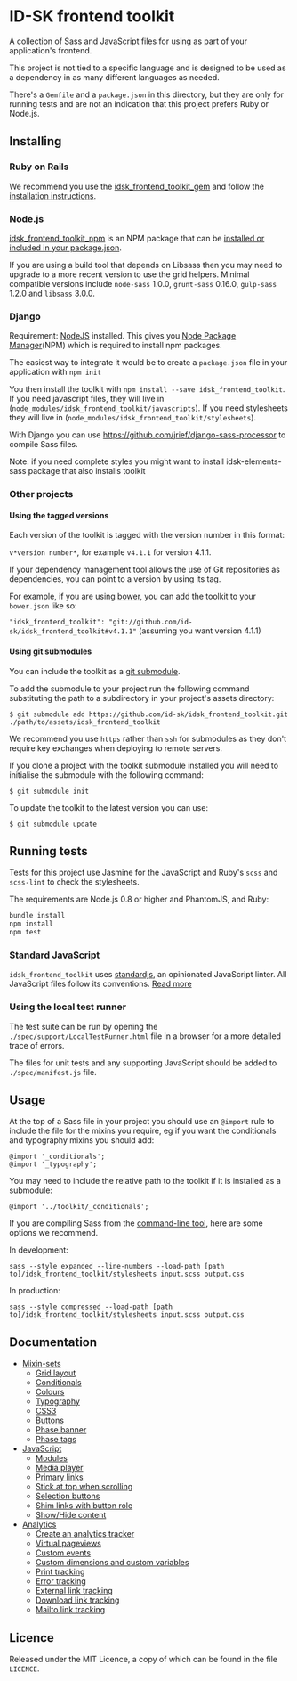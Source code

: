 # ID-SK frontend toolkit

A collection of Sass and JavaScript files for using as part of your
application's frontend.

This project is not tied to a specific language and is designed to be used
as a dependency in as many different languages as needed.

There's a `Gemfile` and a `package.json` in this directory, but they are only
for running tests and are not an indication that this project prefers
Ruby or Node.js.

## Installing

### Ruby on Rails

We recommend you use the [idsk_frontend_toolkit_gem][toolkit_gem_github] and
follow the [installation instructions][toolkit_gem_github_readme].

[toolkit_gem_github]: https://github.com/id-sk/idsk_frontend_toolkit_gem
[toolkit_gem_github_readme]: https://github.com/id-sk/idsk_frontend_toolkit_gem#readme

### Node.js

[idsk_frontend_toolkit_npm][toolkit_npm_github] is an NPM package that can be
[installed or included in your package.json][toolkit_npm].

[toolkit_npm_github]: https://github.com/id-sk/idsk_frontend_toolkit_npm
[toolkit_npm]: https://npmjs.org/package/idsk_frontend_toolkit

If you are using a build tool that depends on Libsass then you
may need to upgrade to a more recent version to use the grid helpers. Minimal
compatible versions include `node-sass` 1.0.0, `grunt-sass` 0.16.0,
`gulp-sass` 1.2.0 and `libsass` 3.0.0.

### Django

Requirement: [NodeJS](https://nodejs.org/en/) installed. This gives you [Node Package Manager](https://docs.npmjs.com/getting-started/installing-node)(NPM) which is required to install npm packages.

The easiest way to integrate it would be to create a `package.json` file in your application with `npm init` 

You then install the toolkit with `npm install --save idsk_frontend_toolkit`.
If you need javascript files, they will live in (`node_modules/idsk_frontend_toolkit/javascripts`).
If you need stylesheets they will live in (`node_modules/idsk_frontend_toolkit/stylesheets`).

With Django you can use https://github.com/jrief/django-sass-processor to compile Sass files.

Note: if you need complete styles you might want to install idsk-elements-sass package that also installs toolkit

### Other projects

#### Using the tagged versions

Each version of the toolkit is tagged with the version number in this format:

`v*version number*`, for example `v4.1.1` for version 4.1.1.

If your dependency management tool allows the use of Git repositories as dependencies, you can point to a version by using its tag.

For example, if you are using [bower](http://bower.io), you can add the toolkit to your `bower.json` like so:

`"idsk_frontend_toolkit": "git://github.com/id-sk/idsk_frontend_toolkit#v4.1.1"` (assuming you want version 4.1.1)

#### Using git submodules

You can include the toolkit as a [git submodule][git submodule].

[git submodule]: https://git-scm.com/book/en/v2/Git-Tools-Submodules

To add the submodule to your project run the following command substituting the path to a subdirectory in your project's assets directory:

    $ git submodule add https://github.com/id-sk/idsk_frontend_toolkit.git ./path/to/assets/idsk_frontend_toolkit

We recommend you use `https` rather than `ssh` for submodules as they don't require key exchanges when deploying to remote servers.

If you clone a project with the toolkit submodule installed you will need to initialise the submodule with the following command:

    $ git submodule init

To update the toolkit to the latest version you can use:

    $ git submodule update

## Running tests

Tests for this project use Jasmine for the JavaScript and Ruby's `scss` and `scss-lint`
to check the stylesheets.

The requirements are Node.js 0.8 or higher and PhantomJS, and Ruby:

```bash
bundle install
npm install
npm test
```

### Standard JavaScript
`idsk_frontend_toolkit` uses [standardjs](http://standardjs.com/), an opinionated JavaScript linter.
All JavaScript files follow its conventions. [Read more](https://github.com/id-sk/idsk_prototype_kit/blob/master/docs/linting.md)

### Using the local test runner

The test suite can be run by opening the `./spec/support/LocalTestRunner.html` file in a browser for a more detailed trace of errors.

The files for unit tests and any supporting JavaScript should be added to `./spec/manifest.js` file.

## Usage

At the top of a Sass file in your project you should use an `@import` rule
to include the file for the mixins you require, eg if you want the
conditionals and typography mixins you should add:

    @import '_conditionals';
    @import '_typography';

You may need to include the relative path to the toolkit if it is installed as a submodule:

    @import '../toolkit/_conditionals';

If you are compiling Sass from the [command-line tool](http://sass-lang.com/docs/yardoc/file.SASS_REFERENCE.html#using_sass), here are some options we recommend.

In development:

    sass --style expanded --line-numbers --load-path [path to]/idsk_frontend_toolkit/stylesheets input.scss output.css

In production:

    sass --style compressed --load-path [path to]/idsk_frontend_toolkit/stylesheets input.scss output.css

## Documentation

* [Mixin-sets](/docs/mixins.md)
  * [Grid layout](/docs/mixins.md#grid-layout)
  * [Conditionals](/docs/mixins.md#conditionals)
  * [Colours](/docs/mixins.md#colours)
  * [Typography](/docs/mixins.md#typography)
  * [CSS3](/docs/mixins.md#css3)
  * [Buttons](/docs/mixins.md#buttons)
  * [Phase banner](/docs/mixins.md#-phase-banner)
  * [Phase tags](/docs/mixins.md#-phase-tags)
* [JavaScript](/docs/javascript.md)
  * [Modules](/docs/javascript.md#modules)
  * [Media player](/docs/javascript.md#media-player)
  * [Primary links](/docs/javascript.md#primary-links)
  * [Stick at top when scrolling](/docs/javascript.md#stick-at-top-when-scrolling)
  * [Selection buttons](/docs/javascript.md#selection-buttons)
  * [Shim links with button role](/docs/javascript.md#shim-links-with-button-role)
  * [Show/Hide content](/docs/javascript.md#showhide-content)
* [Analytics](/docs/analytics.md)
  * [Create an analytics tracker](/docs/analytics.md#create-an-analytics-tracker)
  * [Virtual pageviews](/docs/analytics.md#virtual-pageviews)
  * [Custom events](/docs/analytics.md#custom-events)
  * [Custom dimensions and custom variables](/docs/analytics.md#custom-dimensions-and-custom-variables)
  * [Print tracking](/docs/analytics.md#print-tracking-print-intentjs)
  * [Error tracking](/docs/analytics.md#error-tracking-error-trackingjs)
  * [External link tracking](/docs/analytics.md#external-link-tracking-external-link-trackerjs)
  * [Download link tracking](/docs/analytics.md#download-link-tracking-download-link-trackerjs)
  * [Mailto link tracking](/docs/analytics.md#mailto-link-tracking-mailto-link-trackerjs)

## Licence

Released under the MIT Licence, a copy of which can be found in the file `LICENCE`.

